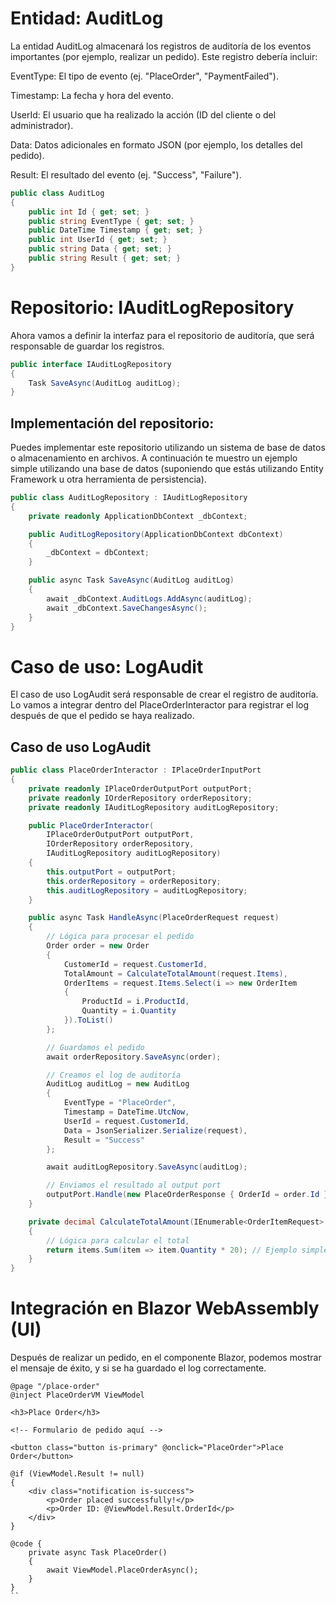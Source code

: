 # Entidad: AuditLog
La entidad AuditLog almacenará los registros de auditoría de los eventos importantes (por ejemplo, realizar un pedido). Este registro debería incluir:

EventType: El tipo de evento (ej. "PlaceOrder", "PaymentFailed").

Timestamp: La fecha y hora del evento.

UserId: El usuario que ha realizado la acción (ID del cliente o del administrador).

Data: Datos adicionales en formato JSON (por ejemplo, los detalles del pedido).

Result: El resultado del evento (ej. "Success", "Failure").

```csharp
public class AuditLog
{
    public int Id { get; set; }
    public string EventType { get; set; }
    public DateTime Timestamp { get; set; }
    public int UserId { get; set; }
    public string Data { get; set; }
    public string Result { get; set; }
}
```

# Repositorio: IAuditLogRepository
Ahora vamos a definir la interfaz para el repositorio de auditoría, que será responsable de guardar los registros.

```csharp
public interface IAuditLogRepository
{
    Task SaveAsync(AuditLog auditLog);
}
```
## Implementación del repositorio:
Puedes implementar este repositorio utilizando un sistema de base de datos o almacenamiento en archivos. A continuación te muestro un ejemplo simple utilizando una base de datos (suponiendo que estás utilizando Entity Framework u otra herramienta de persistencia).

```csharp
public class AuditLogRepository : IAuditLogRepository
{
    private readonly ApplicationDbContext _dbContext;

    public AuditLogRepository(ApplicationDbContext dbContext)
    {
        _dbContext = dbContext;
    }

    public async Task SaveAsync(AuditLog auditLog)
    {
        await _dbContext.AuditLogs.AddAsync(auditLog);
        await _dbContext.SaveChangesAsync();
    }
}
```

# Caso de uso: LogAudit
El caso de uso LogAudit será responsable de crear el registro de auditoría. Lo vamos a integrar dentro del PlaceOrderInteractor para registrar el log después de que el pedido se haya realizado.

## Caso de uso LogAudit
```csharp
public class PlaceOrderInteractor : IPlaceOrderInputPort
{
    private readonly IPlaceOrderOutputPort outputPort;
    private readonly IOrderRepository orderRepository;
    private readonly IAuditLogRepository auditLogRepository;

    public PlaceOrderInteractor(
        IPlaceOrderOutputPort outputPort,
        IOrderRepository orderRepository,
        IAuditLogRepository auditLogRepository)
    {
        this.outputPort = outputPort;
        this.orderRepository = orderRepository;
        this.auditLogRepository = auditLogRepository;
    }

    public async Task HandleAsync(PlaceOrderRequest request)
    {
        // Lógica para procesar el pedido
        Order order = new Order
        {
            CustomerId = request.CustomerId,
            TotalAmount = CalculateTotalAmount(request.Items),
            OrderItems = request.Items.Select(i => new OrderItem
            {
                ProductId = i.ProductId,
                Quantity = i.Quantity
            }).ToList()
        };

        // Guardamos el pedido
        await orderRepository.SaveAsync(order);

        // Creamos el log de auditoría
        AuditLog auditLog = new AuditLog
        {
            EventType = "PlaceOrder",
            Timestamp = DateTime.UtcNow,
            UserId = request.CustomerId,
            Data = JsonSerializer.Serialize(request),
            Result = "Success"
        };

        await auditLogRepository.SaveAsync(auditLog);

        // Enviamos el resultado al output port
        outputPort.Handle(new PlaceOrderResponse { OrderId = order.Id });
    }

    private decimal CalculateTotalAmount(IEnumerable<OrderItemRequest> items)
    {
        // Lógica para calcular el total
        return items.Sum(item => item.Quantity * 20); // Ejemplo simple
    }
}
```

# Integración en Blazor WebAssembly (UI)
Después de realizar un pedido, en el componente Blazor, podemos mostrar el mensaje de éxito, y si se ha guardado el log correctamente.

```razor
@page "/place-order"
@inject PlaceOrderVM ViewModel

<h3>Place Order</h3>

<!-- Formulario de pedido aquí -->

<button class="button is-primary" @onclick="PlaceOrder">Place Order</button>

@if (ViewModel.Result != null)
{
    <div class="notification is-success">
        <p>Order placed successfully!</p>
        <p>Order ID: @ViewModel.Result.OrderId</p>
    </div>
}

@code {
    private async Task PlaceOrder()
    {
        await ViewModel.PlaceOrderAsync();
    }
}
``